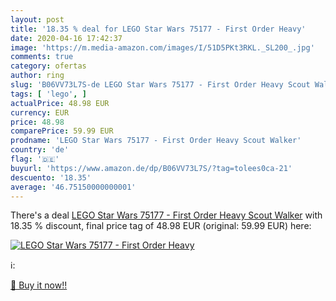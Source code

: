 ```yaml
---
layout: post
title: '18.35 % deal for LEGO Star Wars 75177 - First Order Heavy'
date: 2020-04-16 17:42:37
image: 'https://m.media-amazon.com/images/I/51D5PKt3RKL._SL200_.jpg'
comments: true
category: ofertas
author: ring
slug: 'B06VV73L7S-de LEGO Star Wars 75177 - First Order Heavy Scout Walker'
tags: [ 'lego', ]
actualPrice: 48.98 EUR
currency: EUR
price: 48.98
comparePrice: 59.99 EUR
prodname: 'LEGO Star Wars 75177 - First Order Heavy Scout Walker'
country: 'de'
flag: '🇩🇪'
buyurl: 'https://www.amazon.de/dp/B06VV73L7S/?tag=tolees0ca-21'
descuento: '18.35'
average: '46.75150000000001'
---
```


There's a deal [LEGO Star Wars 75177 - First Order Heavy Scout Walker](https://www.amazon.de/dp/B06VV73L7S/?tag=tolees0ca-21)  with  18.35 % discount, final price tag of  48.98 EUR (original: 59.99 EUR) here:

[![LEGO Star Wars 75177 - First Order Heavy](https://m.media-amazon.com/images/I/51D5PKt3RKL._SL200_.jpg)](https://www.amazon.de/dp/B06VV73L7S/?tag=tolees0ca-21)

ℹ️:


[🛒 Buy it now!!](https://www.amazon.de/dp/B06VV73L7S/?tag=tolees0ca-21)
